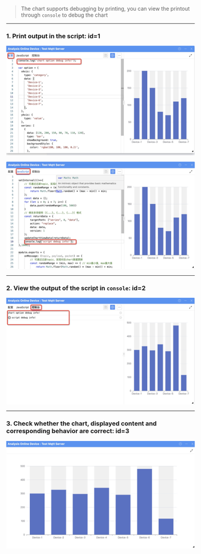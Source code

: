 > The chart supports debugging by printing, you can view the printout through `console` to debug the chart

---

### 1. Print output in the script: id=1

![Output in settings](_media/debug/1.jpg ':size=600')

![Output in script](_media/debug/2.jpg ':size=600')

---

### 2. View the output of the script in `console`: id=2

![View in console](_media/debug/3.jpg ':size=600')

---

### 3. Check whether the chart, displayed content and corresponding behavior are correct: id=3

![View graph behavior](_media/debug/4.jpg ':size=600')
